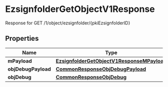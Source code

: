 

# EzsignfolderGetObjectV1Response

Response for GET /1/object/ezsignfolder/{pkiEzsignfolderID}

## Properties

| Name | Type | Description | Notes |
|------------ | ------------- | ------------- | -------------|
|**mPayload** | [**EzsignfolderGetObjectV1ResponseMPayload**](EzsignfolderGetObjectV1ResponseMPayload.md) |  |  |
|**objDebugPayload** | [**CommonResponseObjDebugPayload**](CommonResponseObjDebugPayload.md) |  |  [optional] |
|**objDebug** | [**CommonResponseObjDebug**](CommonResponseObjDebug.md) |  |  [optional] |




